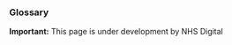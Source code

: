 ### Glossary

<div markdown="span" class="alert alert-warning" role="alert"><i class="fa fa-warning"></i><b> Important:</b> This page is under development by NHS Digital</div>